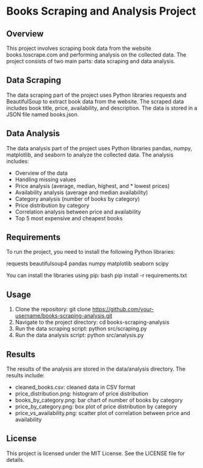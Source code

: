 # Books Scraping and Analysis Project
## Overview
This project involves scraping book data from the website books.toscrape.com and performing analysis on the collected data. The project consists of two main parts: data scraping and data analysis.

## Data Scraping
The data scraping part of the project uses Python libraries requests and BeautifulSoup to extract book data from the website. The scraped data includes book title, price, availability, and description. The data is stored in a JSON file named books.json.

## Data Analysis
The data analysis part of the project uses Python libraries pandas, numpy, matplotlib, and seaborn to analyze the collected data. The analysis includes:

* Overview of the data
* Handling missing values
* Price analysis (average, median, highest, and * lowest prices)
* Availability analysis (average and median availability)
* Category analysis (number of books by category)
* Price distribution by category
* Correlation analysis between price and availability
* Top 5 most expensive and cheapest books

## Requirements
To run the project, you need to install the following Python libraries:

requests
beautifulsoup4
pandas
numpy
matplotlib
seaborn
scipy

You can install the libraries using pip:
bash pip install -r requirements.txt

## Usage
1. Clone the repository: git clone https://github.com/your-username/books-scraping-analysis.git
2. Navigate to the project directory: cd books-scraping-analysis
3. Run the data scraping script: python src/scraping.py
4. Run the data analysis script: python src/analysis.py

## Results
The results of the analysis are stored in the data/analysis directory. The results include:

* cleaned_books.csv: cleaned data in CSV format
* price_distribution.png: histogram of price distribution
* books_by_category.png: bar chart of number of books by category
* price_by_category.png: box plot of price distribution by category
* price_vs_availability.png: scatter plot of correlation between price and availability

## License
This project is licensed under the MIT License. See the LICENSE file for details.